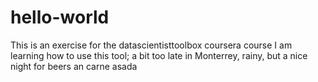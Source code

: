 # hello-world
This is an exercise for the datascientisttoolbox coursera course
I am learning how to use this tool; a bit too late in Monterrey, rainy, but a nice night for beers
an carne asada
